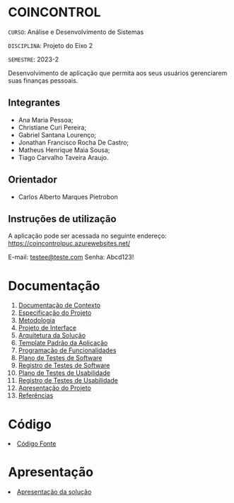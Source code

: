 # COINCONTROL

`CURSO`: Análise e Desenvolvimento de Sistemas

`DISCIPLINA`: Projeto do Eixo 2

`SEMESTRE`: 2023-2

Desenvolvimento de aplicação que permita aos seus usuários gerenciarem suas finanças pessoais.

## Integrantes

* Ana Maria Pessoa;
* Christiane Curi Pereira;
* Gabriel Santana Lourenço;
* Jonathan Francisco Rocha De Castro;
* Matheus Henrique Maia Sousa;
* Tiago Carvalho Taveira Araujo.

## Orientador

* Carlos Alberto Marques Pietrobon

## Instruções de utilização

A aplicação pode ser acessada no seguinte endereço: https://coincontrolpuc.azurewebsites.net/

E-mail: testee@teste.com
Senha: Abcd123!



# Documentação

<ol>
<li><a href="docs/01-Documentação de Contexto.md"> Documentação de Contexto</a></li>
<li><a href="docs/02-Especificação do Projeto.md"> Especificação do Projeto</a></li>
<li><a href="docs/03-Metodologia.md"> Metodologia</a></li>
<li><a href="docs/04-Projeto de Interface.md"> Projeto de Interface</a></li>
<li><a href="docs/05-Arquitetura da Solução.md"> Arquitetura da Solução</a></li>
<li><a href="docs/06-Template Padrão da Aplicação.md"> Template Padrão da Aplicação</a></li>
<li><a href="docs/07-Programação de Funcionalidades.md"> Programação de Funcionalidades</a></li>
<li><a href="docs/08-Plano de Testes de Software.md"> Plano de Testes de Software</a></li>
<li><a href="docs/09-Registro de Testes de Software.md"> Registro de Testes de Software</a></li>
<li><a href="docs/10-Plano de Testes de Usabilidade.md"> Plano de Testes de Usabilidade</a></li>
<li><a href="docs/11-Registro de Testes de Usabilidade.md"> Registro de Testes de Usabilidade</a></li>
<li><a href="docs/12-Apresentação do Projeto.md"> Apresentação do Projeto</a></li>
<li><a href="docs/13-Referências.md"> Referências</a></li>
</ol>

# Código

<li><a href="src/coincontrol"> Código Fonte</a></li>

# Apresentação

<li><a href="presentation"> Apresentação da solução</a></li>
